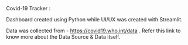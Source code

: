 Covid-19 Tracker :

Dashboard created using Python while UI/UX was created with Streamlit.
 
Data was collected from - https://covid19.who.int/data . Refer this link to know more about the Data Source & Data itself.

